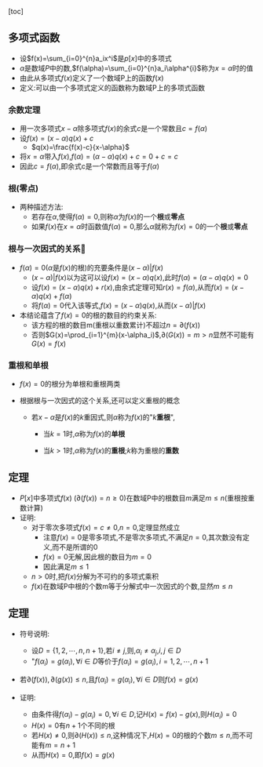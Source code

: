 [toc]

## 多项式函数

- 设$f(x)=\sum_{i=0}^{n}a_ix^i$是$p[x]$中的多项式
- $\alpha$是数域$P$中的数,$f(\alpha)=\sum_{i=0}^{n}a_i\alpha^{i}$称为$x=\alpha$时的值
- 由此从多项式$f(x)$定义了一个数域P上的函数$f(x)$
- 定义:可以由一个多项式定义的函数称为数域P上的多项式函数

### 余数定理

- 用一次多项式$x-\alpha$除多项式$f(x)$的余式$c$是一个常数且$c=f(\alpha)$
- 设$f(x)=(x-\alpha)q(x)+c$
  - $q(x)=\frac{f(x)-c}{x-\alpha}$
- 将$x=\alpha$带入$f(x)$,$f(\alpha)=(\alpha-\alpha)q(x)+c=0+c=c$
- 因此$c=f(\alpha)$,即余式c是一个常数而且等于$f(\alpha)$

### 根(零点)

- 两种描述方法:
  - 若存在$\alpha$,使得$f(\alpha)=0$,则称$\alpha$为$f(x)$的一个**根**或**零点**
  - 如果$f(x)$在$x=\alpha$时函数值$f(\alpha)=0$,那么$\alpha$就称为$f(x)=0$的一个**根**或**零点**

### 根与一次因式的关系👺

- $f(\alpha)=0$($\alpha$是$f(x)$的根)的充要条件是$(x-\alpha)|f(x)$
  - $(x-\alpha)|f(x)$以为这可以设$f(x)=(x-\alpha)q(x)$,此时$f(\alpha)=(\alpha-\alpha)q(x)=0$
  - 设$f(x)=(x-\alpha)q(x)+r(x)$,由余式定理可知$r(x)=f(\alpha)$,从而$f(x)=(x-\alpha)q(x)+f(\alpha)$
  - 将$f(\alpha)=0$代入该等式,$f(x)=(x-\alpha)q(x)$,从而$(x-\alpha)|f(x)$
- 本结论蕴含了$f(x)=0$的根的数目的约束关系:
  - 该方程的根的数目m(重根以重数累计)不超过$n=\partial(f(x))$
  - 否则$G(x)=\prod_{i=1}^{m}(x-\alpha_i)$,$\partial(G(x))=m>n$显然不可能有$G(x)=f(x)$

### 重根和单根

- $f(x)=0$的根分为单根和重根两类

- 根据根与一次因式的这个关系,还可以定义重根的概念

  - 若$x-\alpha$是$f(x)$的$k$重因式,则$\alpha$称为$f(x)$的"$k$**重根**",

    - 当$k=1$时,$\alpha$称为$f(x)$的**单根**

    - 当$k>1$时,$\alpha$称为$f(x)$的**重根**;$k$称为重根的**重数**

## 定理

- $P[x]$中多项式$f(x)$ $(\partial(f(x))=n\geqslant{0})$在数域P中的根数目$m$满足$m\leqslant{n}$(重根按重数计算)
- 证明:
  - 对于零次多项式$f(x)=c\neq{0}$,$n=0$,定理显然成立
    - 注意$f(x)=0$是零多项式,不是零次多项式,不满足$n=0$,其次数没有定义,而不是所谓的0
    - $f(x)=0$无解,因此根的数目为$m=0$
    - 因此满足$m\leqslant{1}$
  - $n>0$时,把$f(x)$分解为不可约的多项式乘积
  - $f(x)$在数域P中根的个数m等于分解式中一次因式的个数,显然$m\leqslant{n}$



## 定理

- 符号说明:
  - 设$D=\{1,2,\cdots,n,n+1\}$,若$i\neq{j}$,则,$\alpha_{i}\neq{\alpha_j}$,$i,j\in{D}$
  - "$f(\alpha_i)=g(\alpha_i),\forall i\in{D}$等价于$f(\alpha_i)=g(\alpha_i),i=1,2,\cdots,n+1$
- 若$\partial(f(x)),\partial(g(x))\leqslant{n}$,且$f(\alpha_i)=g(\alpha_i),\forall i\in{D}$则$f(x)=g(x)$

- 证明:
  - 由条件得$f(\alpha_i)-g(\alpha_{i})=0,\forall i\in{D}$,记$H(x)=f(x)-g(x)$,则$H(\alpha_i)=0$
  - $H(x)=0$有$n+1$个不同的根
  - 若$H(x)\neq{0}$,则$\partial(H(x))\leqslant{n}$,这种情况下,$H(x)=0$的根的个数$m\leqslant{n}$,而不可能有$m=n+1$
  - 从而$H(x)=0$,即$f(x)=g(x)$

